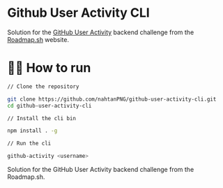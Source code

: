 # Github User Activity CLI
Solution for the [GitHub User Activity](https://roadmap.sh/projects/github-user-activity) backend challenge from the [Roadmap.sh](https://roadmap.sh/) website.

# 👨‍💻 How to run

```bash
// Clone the repository

git clone https://github.com/nahtanPNG/github-user-activity-cli.git
cd github-user-activity-cli

// Install the cli bin

npm install . -g

// Run the cli

github-activity <username>
```

Solution for the GitHub User Activity backend challenge from the Roadmap.sh.

